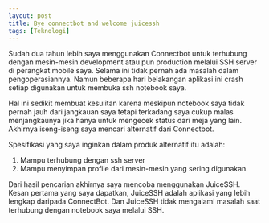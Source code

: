 ```yaml
---
layout: post
title: Bye connectbot and welcome juicessh
tags: [Teknologi]
---
```


Sudah dua tahun lebih saya menggunakan Connectbot untuk terhubung dengan mesin-mesin development atau pun production melalui SSH server di perangkat mobile saya. Selama ini tidak pernah ada masalah dalam pengoperasiannya. Namun beberapa hari belakangan aplikasi ini crash setiap digunakan untuk membuka ssh notebook saya.

Hal ini sedikit membuat kesulitan karena meskipun notebook saya tidak pernah jauh dari jangkauan saya tetapi terkadang saya cukup malas menjangkaunya jika hanya untuk mengecek status dari meja yang lain. Akhirnya iseng-iseng saya mencari alternatif dari Connectbot.

Spesifikasi yang saya inginkan dalam produk alternatif itu adalah: 
1. Mampu terhubung dengan ssh server
2. Mampu menyimpan profile dari mesin-mesin yang sering digunakan.

Dari hasil pencarian akhirnya saya mencoba menggunakan JuiceSSH. Kesan pertama yang saya dapatkan, JuiceSSH adalah aplikasi yang lebih lengkap daripada ConnectBot. Dan JuiceSSH tidak mengalami masalah saat terhubung dengan notebook saya melalui SSH.